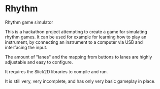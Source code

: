 # Rhythm
Rhythm game simulator

This is a hackathon project attempting to create a game for simulating rhythm games.
It can be used for example for learning how to play an instrument, by connecting an instrument to a computer via USB and interfacing the input.

The amount of "lanes" and the mapping from buttons to lanes are highly adjustable and easy to configure.

It requires the Slick2D libraries to compile and run.

It is still very, very incomplete, and has only very basic gameplay in place.